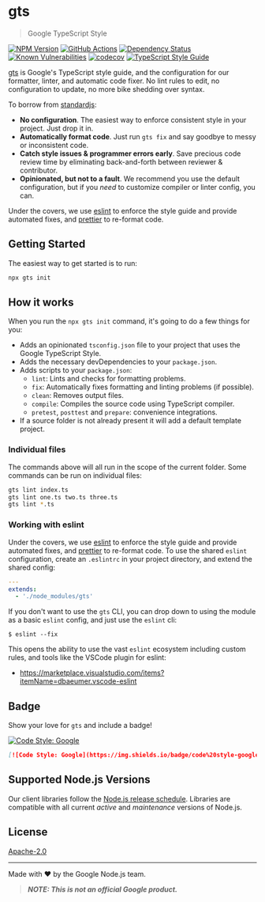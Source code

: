 # gts
> Google TypeScript Style

[![NPM Version][npm-image]][npm-url]
[![GitHub Actions][github-image]][github-url]
[![Dependency Status][david-image]][david-url]
[![Known Vulnerabilities][snyk-image]][snyk-url]
[![codecov][codecov-image]][codecov-url]
[![TypeScript Style Guide][gts-image]][gts-url]

[gts][npm-url] is Google's TypeScript style guide, and the configuration for our formatter, linter, and automatic code fixer. No lint rules to edit, no configuration to update, no more bike shedding over syntax.

To borrow from [standardjs][standardjs-url]:
- **No configuration**. The easiest way to enforce consistent style in your project. Just drop it in.
- **Automatically format code**. Just run `gts fix` and say goodbye to messy or inconsistent code.
- **Catch style issues & programmer errors early**. Save precious code review time by eliminating back-and-forth between reviewer & contributor.
- **Opinionated, but not to a fault**. We recommend you use the default configuration, but if you *need* to customize compiler or linter config, you can.

Under the covers, we use [eslint][eslint-url] to enforce the style guide and provide automated fixes, and [prettier][prettier-url] to re-format code.

## Getting Started

The easiest way to get started is to run:
```sh
npx gts init
```

## How it works
When you run the `npx gts init` command, it's going to do a few things for you:
- Adds an opinionated `tsconfig.json` file to your project that uses the Google TypeScript Style.
- Adds the necessary devDependencies to your `package.json`.
- Adds scripts to your `package.json`:
  - `lint`: Lints and checks for formatting problems.
  - `fix`: Automatically fixes formatting and linting problems (if possible).
  - `clean`: Removes output files.
  - `compile`: Compiles the source code using TypeScript compiler.
  - `pretest`, `posttest` and `prepare`: convenience integrations.
- If a source folder is not already present it will add a default template project.

### Individual files
The commands above will all run in the scope of the current folder.  Some commands can be run on individual files:

```sh
gts lint index.ts
gts lint one.ts two.ts three.ts
gts lint *.ts
```

### Working with eslint
Under the covers, we use [eslint][eslint-url] to enforce the style guide and provide automated fixes, and [prettier][prettier-url] to re-format code. To use the shared `eslint` configuration, create an `.eslintrc` in your project directory, and extend the shared config:

```yml
---
extends:
  - './node_modules/gts'
```

If you don't want to use the `gts` CLI, you can drop down to using the module as a basic `eslint` config, and just use the `eslint` cli:

```
$ eslint --fix
```

This opens the ability to use the vast `eslint` ecosystem including custom rules, and tools like the VSCode plugin for eslint:
- https://marketplace.visualstudio.com/items?itemName=dbaeumer.vscode-eslint


## Badge
Show your love for `gts` and include a badge!

[![Code Style: Google](https://img.shields.io/badge/code%20style-google-blueviolet.svg)](https://github.com/google/gts)

```md
[![Code Style: Google](https://img.shields.io/badge/code%20style-google-blueviolet.svg)](https://github.com/google/gts)
```

## Supported Node.js Versions
Our client libraries follow the [Node.js release schedule](https://nodejs.org/en/about/releases/). Libraries are compatible with all current _active_ and _maintenance_ versions of Node.js.

## License
[Apache-2.0](LICENSE)

---
Made with ❤️ by the Google Node.js team.

> ***NOTE: This is not an official Google product.***

[github-image]: https://github.com/google/gts/workflows/ci/badge.svg
[github-url]: https://github.com/google/gts/actions
[prettier-url]: https://prettier.io/
[codecov-image]: https://codecov.io/gh/google/gts/branch/main/graph/badge.svg
[codecov-url]: https://codecov.io/gh/google/gts
[david-image]: https://david-dm.org/google/gts.svg
[david-url]: https://david-dm.org/google/gts
[gts-image]: https://img.shields.io/badge/code%20style-google-blueviolet.svg
[gts-url]: https://github.com/google/gts
[npm-image]: https://img.shields.io/npm/v/gts.svg
[npm-url]: https://npmjs.org/package/gts
[snyk-image]: https://snyk.io/test/github/google/gts/badge.svg
[snyk-url]: https://snyk.io/test/github/google/gts
[standardjs-url]: https://www.npmjs.com/package/standard
[eslint-url]: https://eslint.org/
